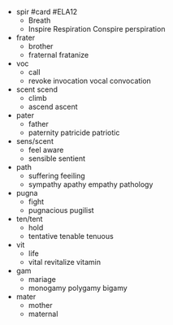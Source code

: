 - spir #card #ELA12
	- Breath
	- Inspire Respiration Conspire perspiration
- frater
	- brother
	- fraternal fratanize
- voc
	- call
	- revoke invocation vocal convocation
- scent scend
	- climb
	- ascend ascent
- pater
	- father
	- paternity patricide patriotic
- sens/scent
	- feel aware
	- sensible sentient
- path
	- suffering feeiling
	- sympathy apathy  empathy pathology
- pugna
	- fight
	- pugnacious pugilist
- ten/tent
	- hold
	- tentative tenable tenuous
- vit
	- life
	- vital revitalize vitamin
- gam
	- mariage
	- monogamy polygamy bigamy
- mater
	- mother
	- maternal
